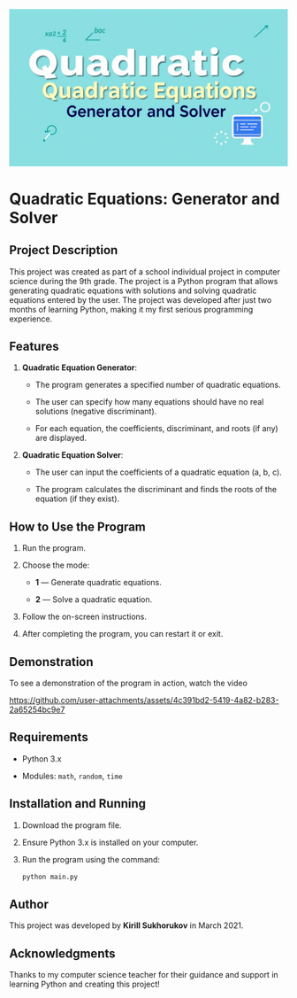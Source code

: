 <img src="./banner.png">

# Quadratic Equations: Generator and Solver

## Project Description

This project was created as part of a school individual project in computer science during the 9th grade. The project is a Python program that allows generating quadratic equations with solutions and solving quadratic equations entered by the user. The project was developed after just two months of learning Python, making it my first serious programming experience.

## Features

1. **Quadratic Equation Generator**:
    
    - The program generates a specified number of quadratic equations.
        
    - The user can specify how many equations should have no real solutions (negative discriminant).
        
    - For each equation, the coefficients, discriminant, and roots (if any) are displayed.
        
2. **Quadratic Equation Solver**:
    
    - The user can input the coefficients of a quadratic equation (a, b, c).
        
    - The program calculates the discriminant and finds the roots of the equation (if they exist).
        

## How to Use the Program

1. Run the program.
    
2. Choose the mode:
    
    - **1** — Generate quadratic equations.
        
    - **2** — Solve a quadratic equation.
        
3. Follow the on-screen instructions.
    
4. After completing the program, you can restart it or exit.
    

## Demonstration

To see a demonstration of the program in action, watch the video 

https://github.com/user-attachments/assets/4c391bd2-5419-4a82-b283-2a65254bc9e7



## Requirements

- Python 3.x
    
- Modules: `math`, `random`, `time`
    

## Installation and Running

1. Download the program file.
    
2. Ensure Python 3.x is installed on your computer.
    
3. Run the program using the command:
    
    ```bash
    python main.py
    ```


## Author

This project was developed by **Kirill Sukhorukov** in March 2021.

## Acknowledgments

Thanks to my computer science teacher for their guidance and support in learning Python and creating this project!
